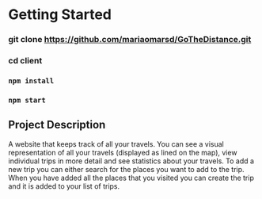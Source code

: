 # Getting Started

### git clone https://github.com/mariaomarsd/GoTheDistance.git

### cd client

### `npm install`
### `npm start`

## Project Description 

A website that keeps track of all your travels. You can see a visual representation of all your travels (displayed as lined on the map), view individual trips in more detail and see statistics about your travels. To add a new trip you can either search for the places you want to add to the trip. When you have added all the places that you visited you can create the trip and it is added to your list of trips. 
